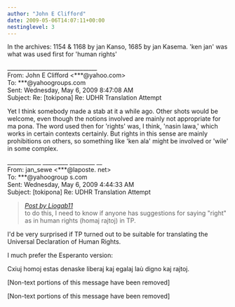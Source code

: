 ```yaml
---
author: "John E Clifford"
date: 2009-05-06T14:07:11+00:00
nestinglevel: 3
---
```

In the archives: 1154 & 1168 by jan Kanso, 1685 by jan Kasema. 'ken jan' was what was used first for 'human rights'  
  
  
  
  
\_\_\_\_\_\_\_\_\_\_\_\_\_\_\_\_\_\_\_\_\_\_\_\_\_\_\_\_\_\_\_\_  
From: John E Clifford <\*\*\*@yahoo.com>  
To: \*\*\*@yahoogroups.com  
Sent: Wednesday, May 6, 2009 8:47:08 AM  
Subject: Re: \[tokipona\] Re: UDHR Translation Attempt  
  
  
  
  
  
Yet I think somebody made a stab at it a while ago. Other shots would be welcome, even though the notions involved are mainly not appropriate for ma pona. The word used then for 'rights' was, I think, 'nasin lawa,' which works in certain contexts certainly. But rights in this sense are mainly prohibitions on others, so something like 'ken ala' might be involved or 'wile' in some complex.  
  
\_\_\_\_\_\_\_\_\_\_\_\_ \_\_\_\_\_\_\_\_\_ \_\_\_\_\_\_\_\_\_ \_\_  
From: jan\_sewe <\*\*\*@laposte. net>  
To: \*\*\*@yahoogroup s.com  
Sent: Wednesday, May 6, 2009 4:44:33 AM  
Subject: \[tokipona\] Re: UDHR Translation Attempt  

> [_Post by Liogab11_](/Sdw6HyWc/udhr-translation-attempt#post1)  
> to do this, I need to know if anyone has suggestions for saying "right" as in human rights (homaj rajtoj) in TP.  
> 

I'd be very surprised if TP turned out to be suitable for translating the Universal Declaration of Human Rights.  
  
I much prefer the Esperanto version:  
  
Cxiuj homoj estas denaske liberaj kaj egalaj laù digno kaj rajtoj.  
  
\[Non-text portions of this message have been removed\]  
  
  
  
  
  
  
  
\[Non-text portions of this message have been removed\]